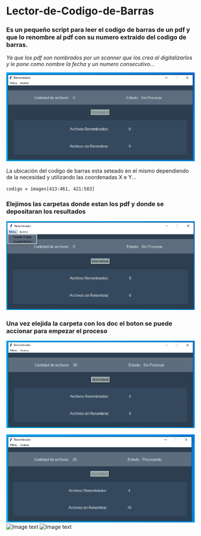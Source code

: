 # Lector-de-Codigo-de-Barras

### Es un pequeño script para leer el codigo de barras de un pdf y que lo renombre al pdf con su numero extraido del codigo de barras.

_Ya que los pdf son nombrados por un scanner que los crea al digitalizarlos y le pone como nombre la fecha y un numero consecutivo..._

![Image text](https://github.com/Javier-I-Morales/Lector-de-Codigo-de-Barras/blob/main/Lector_de_codigos/Imagenes/Interfaz.png)


La ubicación del codigo de barras esta seteado en el mismo dependiendo de la necesidad y utilizando las coordenadas X e Y...

```
codigo = imagen[413:461, 421:583]
```

### Elejimos las carpetas donde estan los pdf y donde se depositaran los resultados

![Image text](https://github.com/Javier-I-Morales/Lector-de-Codigo-de-Barras/blob/main/Lector_de_codigos/Imagenes/menu.png)

### Una vez elejida la carpeta con los doc el boton se puede accionar para empezar el proceso

![image text](https://github.com/Javier-I-Morales/Lector-de-Codigo-de-Barras/blob/main/Lector_de_codigos/Imagenes/Interfaz%20antes%20del%20proceso.png)


![Image text](https://github.com/Javier-I-Morales/Lector-de-Codigo-de-Barras/blob/main/Lector_de_codigos/Imagenes/Interfaz%20procesando.png)
![Image text]()
![Image text]()
